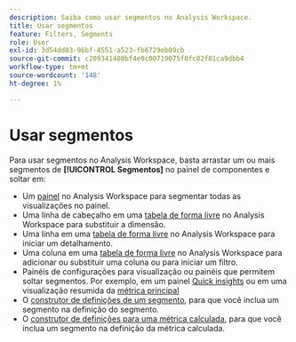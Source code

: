 ```yaml
---
description: Saiba como usar segmentos no Analysis Workspace.
title: Usar segmentos
feature: Filters, Segments
role: User
exl-id: 3d54dd03-96bf-4551-a523-fb6729eb09cb
source-git-commit: c209341400bf4e0c00719075f0fc82f81ca9dbb4
workflow-type: tm+mt
source-wordcount: '148'
ht-degree: 1%

---
```


# Usar segmentos

Para usar segmentos no Analysis Workspace, basta arrastar um ou mais segmentos de **[!UICONTROL Segmentos]** no painel de componentes e soltar em:

* Um [painel](/help/analysis-workspace/c-panels/panels.md) no Analysis Workspace para segmentar todas as visualizações no painel.
* Uma linha de cabeçalho em uma [tabela de forma livre](/help/analysis-workspace/visualizations/freeform-table/freeform-table.md) no Analysis Workspace para substituir a dimensão.
* Uma linha em uma [tabela de forma livre](/help/analysis-workspace/visualizations/freeform-table/freeform-table.md) no Analysis Workspace para iniciar um detalhamento.
* Uma coluna em uma [tabela de forma livre](/help/analysis-workspace/visualizations/freeform-table/freeform-table.md) no Analysis Workspace para adicionar ou substituir uma coluna ou para iniciar um filtro.
* Painéis de configurações para visualização ou painéis que permitem soltar segmentos. Por exemplo, em um painel [Quick insights](/help/analysis-workspace/c-panels/quickinsight.md) ou em uma visualização resumida da [métrica principal](/help/analysis-workspace/visualizations/key-metric.md)
* O [construtor de definições de um segmento](/help/components/segments/seg-builder.md#definition-builder), para que você inclua um segmento na definição do segmento.
* O [construtor de definições para uma métrica calculada](/help/components/calc-metrics/cm-workflow/cm-build-metrics.md#definition-builder), para que você inclua um segmento na definição da métrica calculada.
